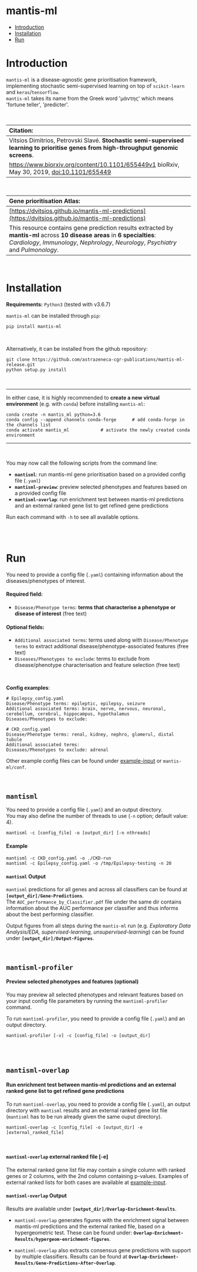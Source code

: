 # mantis-ml 

- [Introduction](#introduction) 
- [Installation](#installation) 
- [Run](#run) 



Introduction
============
`mantis-ml` is a disease-agnostic gene prioritisation framework, implementing stochastic semi-supervised learning on top of `scikit-learn` and `keras`/`tensorflow`.  
`mantis-ml` takes its name from the Greek word 'μάντης' which means 'fortune teller', 'predicter'.

<br>

|Citation: |
| :---- |
|Vitsios Dimitrios, Petrovski Slavé. **Stochastic semi-supervised learning to prioritise genes from high-throughput genomic screens**. <br/>
https://www.biorxiv.org/content/10.1101/655449v1 bioRxiv, May 30, 2019, [doi:10.1101/655449](https://doi.org/10.1101/655449) |

<br>

| Gene prioritisation Atlas: |
| :---- |
| [https://dvitsios.github.io/mantis-ml-predictions](https://dvitsios.github.io/mantis-ml-predictions) |
| This resource contains gene prediction results extracted by **mantis-ml** across **10 disease areas** in **6 specialties**: _Cardiology_, _Immunology_, _Nephrology_, _Neurology_, _Psychiatry_ and _Pulmonology_. |


<br>

Installation
============
**Requirements:** `Python3` (tested with v3.6.7)

`mantis-ml` can be installed through `pip`:
```
pip install mantis-ml
```

<br>

Alternatively, it can be installed from the github repository:

```
git clone https://github.com/astrazeneca-cgr-publications/mantis-ml-release.git
python setup.py install
```

<br>

---

In either case, it is highly recommended to **create a new virtual environment** (e.g. with `conda`) before installing `mantis-ml`:
```
conda create -n mantis_ml python=3.6
conda config --append channels conda-forge   	# add conda-forge in the channels list
conda activate mantis_ml			# activate the newly created conda environment
```

---

<br>


You may now call the following scripts from the command line:
- **`mantisml`**: run mantis-ml gene prioritisation based on a provided config file (`.yaml`)
- **`mantisml-preview`**: preview selected phenotypes and features based on a provided config file
- **`mantisml-overlap`**: run enrichment test between mantis-ml predictions and an external ranked gene list to get refined gene predictions

Run each command with `-h` to see all available options.


<br><br>



Run
===

You need to provide a config file (`.yaml`) containing information about the diseases/phenotypes of interest.
<br>


#### Required field:
- `Disease/Phenotype terms`: **terms that characterise a phenotype or disease of interest** (free text)


#### Optional fields:
- `Additional associated terms`: terms used along with `Disease/Phenotype terms` to extract additional disease/phenotype-associated features (free text)
- `Diseases/Phenotypes to exclude`: terms to exclude from disease/phenotype characterisation and feature selection (free text)


<br>


**Config examples**:
```
# Epilepsy_config.yaml
Disease/Phenotype terms: epileptic, epilepsy, seizure
Additional associated terms: brain, nerve, nervous, neuronal, cerebellum, cerebral, hippocampus, hypothalamus
Diseases/Phenotypes to exclude: 
```
```
# CKD_config.yaml
Disease/Phenotype terms: renal, kidney, nephro, glomerul, distal tubule 
Additional associated terms: 
Diseases/Phenotypes to exclude: adrenal
```

Other example config files can be found under [example-input](example-input) or `mantis-ml/conf`. 

<br>




## `mantisml`
You need to provide a config file (`.yaml`) and an output directory. 
<br>
You may also define the number of threads to use (`-n` option; default value: 4).
```
mantisml -c [config_file] -o [output_dir] [-n nthreads]
```

#### Example
```
mantisml -c CKD_config.yaml -o ./CKD-run
mantisml -c Epilepsy_config.yaml -o /tmp/Epilepsy-testing -n 20
```


#### `mantisml` Output
`mantisml` predictions for all genes and across all classifiers can be found at **`[output_dir]/Gene-Predictions`**. 
<br>
The `AUC_performance_by_Classifier.pdf` file under the same dir contains information about the AUC performance per classifier and thus informs about the best performing classifier.

Output figures from all steps during the `mantis-ml` run (e.g. *Exploratory Data Analysis/EDA, supervised-learning, unsupervised-learning*) can be found under **`[output_dir]/Output-Figures`**.

<br>

## `mantisml-profiler`

#### Preview selected phenotypes and features (optional)
You may preview all selected phenotypes and relevant features based on your input config file parameters by running the `mantisml-profiler` command.
<br>

To run `mantisml-profiler`, you need to provide a config file (`.yaml`) and an output directory.
```
mantisml-profiler [-v] -c [config_file] -o [output_dir]
```

<br><br>

## `mantisml-overlap`
#### Run enrichment test between mantis-ml predictions and an external ranked gene list to get refined gene predictions

To run `mantisml-overlap`, you need to provide a config file (`.yaml`), an output directory with `mantisml` results and an external ranked gene list file (`mantisml` has to be run already given the same ouput directory).
```
mantisml-overlap -c [config_file] -o [output_dir] -e [external_ranked_file]
```

<br>

#### `mantisml-overlap` external ranked file [-e]
The external ranked gene list file may contain a single column with ranked genes or 2 columns, with the 2nd column containing p-values. Examples of external ranked lists for both cases are available at [example-input](example-input).


#### `mantisml-overlap` Output
Results are available under **`[output_dir]/Overlap-Enrichment-Results`**.

- `mantisml-overlap` generates figures with the enrichment signal between mantis-ml predictions and the external ranked file, based on a hypergeometric test. 
These can be found under: **`Overlap-Enrichment-Results/hypergeom-enrichment-figures`**.

- `mantisml-overlap` also extracts consensus gene predictions with support by multiple classifiers. 
Results can be found at **`Overlap-Enrichment-Results/Gene-Predictions-After-Overlap`**.


